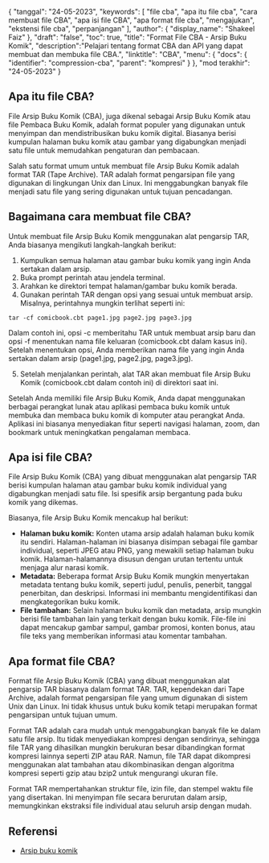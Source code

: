 {
"tanggal": "24-05-2023",
  "keywords": [
"file cba",
"apa itu file cba",
"cara membuat file CBA",
"apa isi file CBA",
"apa format file cba",
"mengajukan",
"ekstensi file cba",
"perpanjangan"
],
  "author": {
"display_name": "Shakeel Faiz"
},
"draft": "false",
"toc": true,
"title": "Format File CBA - Arsip Buku Komik",
  "description":"Pelajari tentang format CBA dan API yang dapat membuat dan membuka file CBA.",
"linktitle": "CBA",
  "menu": {
    "docs": {
      "identifier": "compression-cba",
"parent": "kompresi"
}
},
"mod terakhir": "24-05-2023"
}

## Apa itu file CBA?

File Arsip Buku Komik (CBA), juga dikenal sebagai Arsip Buku Komik atau file Pembaca Buku Komik, adalah format populer yang digunakan untuk menyimpan dan mendistribusikan buku komik digital. Biasanya berisi kumpulan halaman buku komik atau gambar yang digabungkan menjadi satu file untuk memudahkan pengaturan dan pembacaan.

Salah satu format umum untuk membuat file Arsip Buku Komik adalah format TAR (Tape Archive). TAR adalah format pengarsipan file yang digunakan di lingkungan Unix dan Linux. Ini menggabungkan banyak file menjadi satu file yang sering digunakan untuk tujuan pencadangan.

## Bagaimana cara membuat file CBA?

Untuk membuat file Arsip Buku Komik menggunakan alat pengarsip TAR, Anda biasanya mengikuti langkah-langkah berikut:

1. Kumpulkan semua halaman atau gambar buku komik yang ingin Anda sertakan dalam arsip.
2. Buka prompt perintah atau jendela terminal.
3. Arahkan ke direktori tempat halaman/gambar buku komik berada.
4. Gunakan perintah TAR dengan opsi yang sesuai untuk membuat arsip. Misalnya, perintahnya mungkin terlihat seperti ini:

```
tar -cf comicbook.cbt page1.jpg page2.jpg page3.jpg
```

Dalam contoh ini, opsi -c memberitahu TAR untuk membuat arsip baru dan opsi -f menentukan nama file keluaran (comicbook.cbt dalam kasus ini). Setelah menentukan opsi, Anda memberikan nama file yang ingin Anda sertakan dalam arsip (page1.jpg, page2.jpg, page3.jpg).

5. Setelah menjalankan perintah, alat TAR akan membuat file Arsip Buku Komik (comicbook.cbt dalam contoh ini) di direktori saat ini.

Setelah Anda memiliki file Arsip Buku Komik, Anda dapat menggunakan berbagai perangkat lunak atau aplikasi pembaca buku komik untuk membuka dan membaca buku komik di komputer atau perangkat Anda. Aplikasi ini biasanya menyediakan fitur seperti navigasi halaman, zoom, dan bookmark untuk meningkatkan pengalaman membaca.

## Apa isi file CBA?

File Arsip Buku Komik (CBA) yang dibuat menggunakan alat pengarsip TAR berisi kumpulan halaman atau gambar buku komik individual yang digabungkan menjadi satu file. Isi spesifik arsip bergantung pada buku komik yang dikemas.

Biasanya, file Arsip Buku Komik mencakup hal berikut:

- **Halaman buku komik:** Konten utama arsip adalah halaman buku komik itu sendiri. Halaman-halaman ini biasanya disimpan sebagai file gambar individual, seperti JPEG atau PNG, yang mewakili setiap halaman buku komik. Halaman-halamannya disusun dengan urutan tertentu untuk menjaga alur narasi komik.
- **Metadata:** Beberapa format Arsip Buku Komik mungkin menyertakan metadata tentang buku komik, seperti judul, penulis, penerbit, tanggal penerbitan, dan deskripsi. Informasi ini membantu mengidentifikasi dan mengkategorikan buku komik.
- **File tambahan:** Selain halaman buku komik dan metadata, arsip mungkin berisi file tambahan lain yang terkait dengan buku komik. File-file ini dapat mencakup gambar sampul, gambar promosi, konten bonus, atau file teks yang memberikan informasi atau komentar tambahan.

## Apa format file CBA?

Format file Arsip Buku Komik (CBA) yang dibuat menggunakan alat pengarsip TAR biasanya dalam format TAR. TAR, kependekan dari Tape Archive, adalah format pengarsipan file yang umum digunakan di sistem Unix dan Linux. Ini tidak khusus untuk buku komik tetapi merupakan format pengarsipan untuk tujuan umum.

Format TAR adalah cara mudah untuk menggabungkan banyak file ke dalam satu file arsip. Itu tidak menyediakan kompresi dengan sendirinya, sehingga file TAR yang dihasilkan mungkin berukuran besar dibandingkan format kompresi lainnya seperti ZIP atau RAR. Namun, file TAR dapat dikompresi menggunakan alat tambahan atau dikombinasikan dengan algoritma kompresi seperti gzip atau bzip2 untuk mengurangi ukuran file.

Format TAR mempertahankan struktur file, izin file, dan stempel waktu file yang disertakan. Ini menyimpan file secara berurutan dalam arsip, memungkinkan ekstraksi file individual atau seluruh arsip dengan mudah.

## Referensi
* [Arsip buku komik](https://en.wikipedia.org/wiki/Comic_book_archive)

